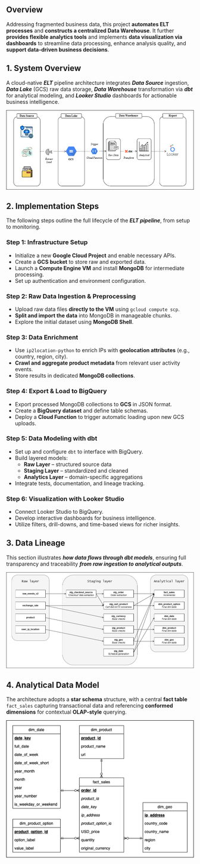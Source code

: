 ## Overview

Addressing fragmented business data, this project **automates ELT processes** and **constructs a centralized Data Warehouse**. It further **provides flexible analytics tools** and implements **data visualization via dashboards** to streamline data processing, enhance analysis quality, and **support data-driven business decisions**.

## 1. System Overview
A cloud-native ***ELT*** pipeline architecture integrates ***Data Source*** ingestion, ***Data Lake*** (GCS) raw data storage, ***Data Warehouse*** transformation via ***dbt*** for analytical modeling, and ***Looker Studio*** dashboards for actionable business intelligence.

![Pipeline Architecture](img/elt_data_pipeline.png)

## 2. Implementation Steps

The following steps outline the full lifecycle of the ***ELT pipeline***, from setup to monitoring.

### Step 1: Infrastructure Setup

- Initialize a new **Google Cloud Project** and enable necessary APIs.
- Create a **GCS bucket** to store raw and exported data.
- Launch a **Compute Engine VM** and install **MongoDB** for intermediate processing.
- Set up authentication and environment configuration.

### Step 2: Raw Data Ingestion & Preprocessing

- Upload raw data files **directly to the VM** using `gcloud compute scp`.
- **Split and import the data** into MongoDB in manageable chunks.
- Explore the initial dataset using **MongoDB Shell**.

### Step 3: Data Enrichment

- Use `ip2location-python` to enrich IPs with **geolocation attributes** (e.g., country, region, city).
- **Crawl and aggregate product metadata** from relevant user activity events.
- Store results in dedicated **MongoDB collections**.

### Step 4: Export & Load to BigQuery

- Export processed MongoDB collections to **GCS** in JSON format.
- Create a **BigQuery dataset** and define table schemas.
- Deploy a **Cloud Function** to trigger automatic loading upon new GCS uploads.

### Step 5: Data Modeling with dbt

- Set up and configure `dbt` to interface with BigQuery.
- Build layered models:
  - **Raw Layer** – structured source data
  - **Staging Layer** – standardized and cleaned
  - **Analytics Layer** – domain-specific aggregations
- Integrate tests, documentation, and lineage tracking.

### Step 6: Visualization with Looker Studio

- Connect Looker Studio to BigQuery.
- Develop interactive dashboards for business intelligence.
- Utilize filters, drill-downs, and time-based views for richer insights.

## 3. Data Lineage

This section illustrates ***how data flows through dbt models***, ensuring full transparency and traceability ***from raw ingestion to analytical outputs***.

![](img/data_lineage.png)

## 4. Analytical Data Model

The architecture adopts a **star schema** structure, with a central **fact table** `fact_sales` capturing transactional data and referencing **conformed dimensions** for contextual **OLAP-style** querying.

![Star Schema Diagram](img/star_schema.png)
